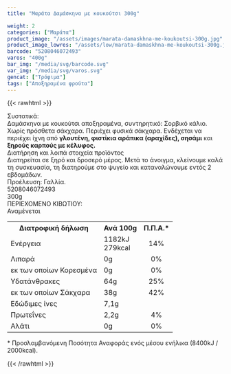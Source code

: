 ```yaml
---
title: "Μαράτα Δαμάσκηνα με κουκούτσι 300g"

weight: 2
categories: ["Μαράτα"]
product_image: "/assets/images/marata-damaskhna-me-koukoutsi-300g.jpg"
product_image_lowres: "/assets/low/marata-damaskhna-me-koukoutsi-300g.jpg"
barcode: "5208046072493"
varos: "400g"
bar_img: "/media/svg/barcode.svg"
var_img: "/media/svg/varos.svg"
gencat: ["Τρόφιμα"]
tags: ["Αποξηραμένα φρούτα"]
---
```

{{< rawhtml >}}


<div class="product">
        <div id="sistatika">Συστατικά:</div>
        <div class="alltext">Δαμάσκηνα με κουκούτσι αποξηραμένα, συντηρητικό: Σορβικό κάλιο. Χωρίς πρόσθετα σάκχαρα.
            Περιέχει φυσικά σάκχαρα. Ενδέχεται
        να περιέχει ίχνη από <b>γλουτένη, φιστίκια αράπικα (αραχίδες), σησάμι</b> και<b> ξηρούς καρπούς με κέλυφος.</b></div>
        <div id="loipa">Διατήρηση και λοιπά στοιχεία προϊόντος</div>
        <div class="alltext">Διατηρείται σε ξηρό και δροσερό μέρος. Μετά το άνοιγμα, κλείνουμε καλά τη συσκευασία, τη
            διατηρούμε στο ψυγείο και καταναλώνουμε εντός 2 εβδομάδων.<br>Προέλευση: Γαλλία.</div>
        <div id="barcode">
            <div id="barimage1"></div><span id="bartext">5208046072493</span>
        </div>
        <div id="varos">
            <div id="varosimage1"></div><span id="varostext">300g</span>
        </div>
        <div id="kivotio">ΠΕΡΙΕΧΟΜΕΝΟ ΚΙΒΩΤΙΟΥ:<br>Αναμένεται</div>
        <div class="tabout">
            <table id="diatable">
                <tbody>
                    <tr>
                        <th>Διατροφική δήλωση</th>
                        <th>Ανά 100g</th>
                        <th>Π.Π.Α.*</th>
                    </tr>
                    <tr>
                        <td class="texr2">Ενέργεια</td>
                        <td class="texr">1182kJ<br>279kcal</td>
                        <td class="texr" style="text-align:center">14%</td>
                    </tr>
                    <tr>
                        <td class="texr2">Λιπαρά</td>
                        <td class="texr">0g</td>
                        <td class="texr" style="text-align:center">0%</td>
                    </tr>
                    <tr>
                        <td class="gray">εκ των οποίων Κορεσµένα</td>
                        <td class="gray2">0g</td>
                        <td class="gray2" style="text-align:center">0%</td>
                    </tr>
                    <tr>
                        <td class="texr2">Yδατάνθρακες</td>
                        <td class="texr">64g</td>
                        <td class="texr" style="text-align:center">25%</td>
                    </tr>
                    <tr>
                        <td class="gray">εκ των οποίων Σάκχαρα</td>
                        <td class="gray2">38g</td>
                        <td class="gray2" style="text-align:center">42%</td>
                    </tr>
                    <tr>
                        <td class="texr2">Eδώδιμες ίνες</td>
                        <td class="texr">7,1g</td>
                        <td class="texr" style="text-align:center"></td>
                    </tr>
                    <tr>
                        <td class="texr2">Πρωτεΐνες</td>
                        <td class="texr">2,2g</td>
                        <td class="texr" style="text-align:center">4%</td>
                    </tr>
                    <tr>
                        <td class="texr2">Αλάτι</td>
                        <td class="texr">0g</td>
                        <td class="texr" style="text-align:center">0%</td>
                    </tr>
                </tbody>
            </table>
        </div>
        <div class="alltext">* Προσλαμβανόμενη Ποσότητα Αναφοράς ενός μέσου ενήλικα (8400kJ / 2000kcal).</div>
        <div class="pimg"></div>
    </div>

{{< /rawhtml >}}